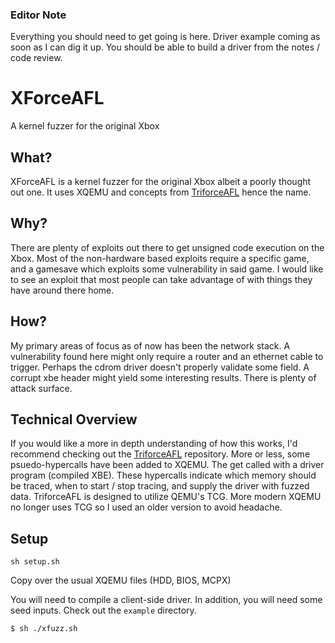 
### Editor Note
Everything you should need to get going is here. Driver example coming as soon as I can dig it up. You should be able to build a driver from the notes / code review.

# XForceAFL
A kernel fuzzer for the original Xbox

## What?
XForceAFL is a kernel fuzzer for the original Xbox albeit a poorly thought out one. It uses XQEMU and concepts from [TriforceAFL](https://github.com/nccgroup/TriforceAFL) hence the name.

## Why?
There are plenty of exploits out there to get unsigned code execution on the Xbox. Most of the non-hardware based exploits require a specific game, and a gamesave which exploits some vulnerability in said game. I would like to see an exploit that most people can take advantage of with things they have around there home.

## How?
My primary areas of focus as of now has been the network stack. A vulnerability found here might only require a router and an ethernet cable to trigger. Perhaps the cdrom driver doesn't properly validate some field. A corrupt xbe header might yield some interesting results. There is plenty of attack surface.

## Technical Overview
If you would like a more in depth understanding of how this works, I'd recommend checking out the [TriforceAFL](https://github.com/nccgroup/TriforceAFL) repository. More or less, some psuedo-hypercalls have been added to XQEMU. The get called with a driver program (compiled XBE). These hypercalls indicate which memory should be traced, when to start / stop tracing, and supply the driver with fuzzed data. TriforceAFL is designed to utilize QEMU's TCG. More modern XQEMU no longer uses TCG so I used an older version to avoid headache.

## Setup
```
sh setup.sh
```

Copy over the usual XQEMU files (HDD, BIOS, MCPX)

You will need to compile a client-side driver. In addition, you will need some seed inputs. Check out the `example` directory.

```
$ sh ./xfuzz.sh
```
